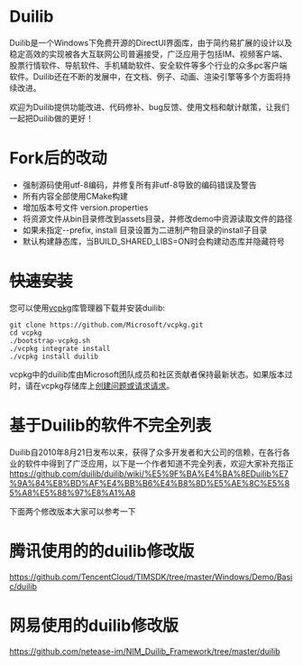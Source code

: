 # Duilib

Duilib是一个Windows下免费开源的DirectUI界面库，由于简约易扩展的设计以及稳定高效的实现被各大互联网公司普遍接受，广泛应用于包括IM、视频客户端、股票行情软件、导航软件、手机辅助软件、安全软件等多个行业的众多pc客户端软件。Duilib还在不断的发展中，在文档、例子、动画、渲染引擎等多个方面将持续改进。

欢迎为Duilib提供功能改进、代码修补、bug反馈、使用文档和献计献策，让我们一起把Duilib做的更好！

# Fork后的改动

* 强制源码使用utf-8编码，并修复所有非utf-8导致的编码错误及警告
* 所有内容全部使用CMake构建
* 增加版本号文件 version.properties
* 将资源文件从bin目录修改到assets目录，并修改demo中资源读取文件的路径
* 如果未指定--prefix, install 目录设置为二进制产物目录的install子目录
* 默认构建静态库，当BUILD_SHARED_LIBS=ON时会构建动态库并隐藏符号

# ~~快速安装~~

您可以使用[vcpkg](https://github.com/Microsoft/vcpkg)库管理器下载并安装duilib:

    git clone https://github.com/Microsoft/vcpkg.git
    cd vcpkg
    ./bootstrap-vcpkg.sh
    ./vcpkg integrate install
    ./vcpkg install duilib

vcpkg中的duilib库由Microsoft团队成员和社区贡献者保持最新状态。如果版本过时，请在vcpkg存储库上[创建问题或请求请求](https://github.com/Microsoft/vcpkg)。

# 基于Duilib的软件不完全列表
Duilib自2010年8月21日发布以来，获得了众多开发者和大公司的信赖，在各行各业的软件中得到了广泛应用，以下是一个作者知道不完全列表，欢迎大家补充指正
https://github.com/duilib/duilib/wiki/%E5%9F%BA%E4%BA%8EDuilib%E7%9A%84%E8%BD%AF%E4%BB%B6%E4%B8%8D%E5%AE%8C%E5%85%A8%E5%88%97%E8%A1%A8

下面两个修改版本大家可以参考一下

# 腾讯使用的的duilib修改版
https://github.com/TencentCloud/TIMSDK/tree/master/Windows/Demo/Basic/duilib

# 网易使用的duilib修改版
https://github.com/netease-im/NIM_Duilib_Framework/tree/master/duilib
